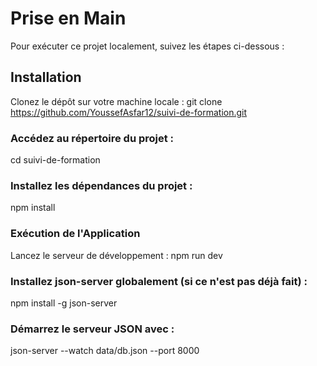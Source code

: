 # Prise en Main
Pour exécuter ce projet localement, suivez les étapes ci-dessous :

## Installation
Clonez le dépôt sur votre machine locale :
git clone https://github.com/YoussefAsfar12/suivi-de-formation.git

### Accédez au répertoire du projet :
cd suivi-de-formation

### Installez les dépendances du projet :
npm install

### Exécution de l'Application
Lancez le serveur de développement :
npm run dev

### Installez json-server globalement (si ce n'est pas déjà fait) :
npm install -g json-server

### Démarrez le serveur JSON avec :
json-server --watch data/db.json --port 8000
